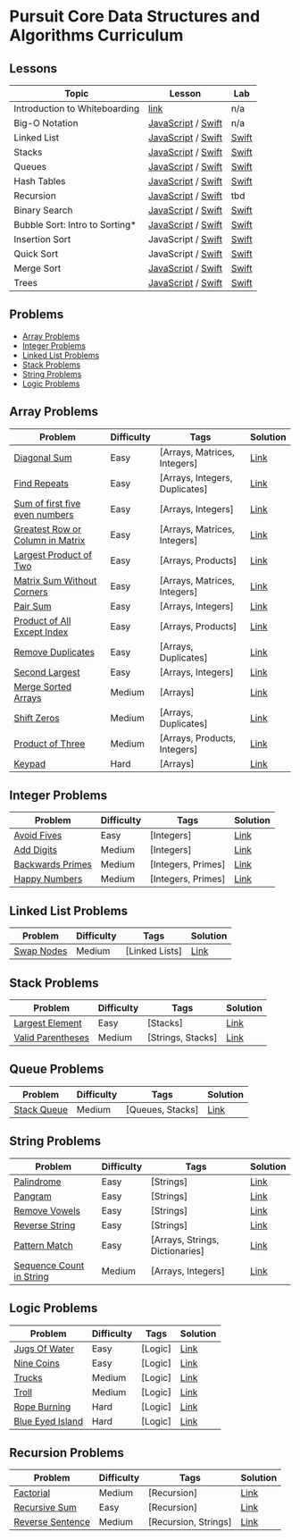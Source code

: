 # Pursuit Core Data Structures and Algorithms Curriculum

## Lessons

| Topic | Lesson | Lab  |
| --- | --- | --- |
| Introduction to Whiteboarding | [link](./lessons/intro_to_whiteboarding) | n/a |
| Big-O Notation | [JavaScript](./lessons/big_o_notation/web) / [Swift](./lessons/big_o_notation/ios) | n/a |
| Linked List | [JavaScript](./lessons/linked_lists/web) / [Swift](./lessons/linked_lists/ios) | [Swift](https://github.com/joinpursuit/Pursuit-Core-iOS-Linked-List-Exercises) |
| Stacks | [JavaScript](./lessons/Stacks/web) / [Swift](./lessons/Stacks/ios) | [Swift](https://github.com/joinpursuit/Pursuit-Core-iOS-Stacks-Lab) |
| Queues | [JavaScript](./lessons/Queues/web) / [Swift](./lessons/Queues/ios) | [Swift](https://github.com/joinpursuit/Pursuit-Core-iOS-Queue-Lab) |
| Hash Tables | [JavaScript](./lessons/hash_tables/web) / [Swift](./lessons/hash_tables/ios) | [Swift](https://github.com/joinpursuit/Pursuit-Core-iOS-Hashmap-Lab/tree/master) |
| Recursion | [JavaScript](./lessons/Recursion/web) / [Swift](./lessons/Recursion/ios) | tbd |
| Binary Search | [JavaScript](./lessons/binary_search/web) / [Swift](./lessons/binary_search/ios) | [Swift](https://github.com/joinpursuit/Pursuit-Core-iOS-Binary-Search-Lab/tree/master) |
| Bubble Sort: Intro to Sorting* | [JavaScript](./lessons/bubble_sort/web) / [Swift](./lessons/bubble_sort/ios) | [Swift](https://github.com/joinpursuit/Pursuit-Core-iOS-Bubble-Sort-Lab) |
| Insertion Sort | JavaScript / [Swift](./lessons/insertion_sort/ios) | [Swift](https://github.com/joinpursuit/Pursuit-Core-iOS-Insertion-Sort-Lab/tree/master) |
| Quick Sort | JavaScript / [Swift](./lessons/quicksort/ios) | [Swift](https://github.com/joinpursuit/Pursuit-Core-iOS-Quicksort-Lab) |
| Merge Sort | [JavaScript](./lessons/merge_sort/web) / [Swift](./lessons/merge_sort/ios/README.md) | [Swift](https://github.com/joinpursuit/Pursuit-Core-Merge-Sort-Lab/blob/master/README.md) |
| Trees | [JavaScript](./lessons/Trees/web) / [Swift](./lessons/Trees/ios/) | [Swift](https://github.com/joinpursuit/Pursuit-Core-iOS-Trees-Lab/blob/master/README.md) |


## Problems

- [Array Problems](#array-problems)
- [Integer Problems](#integer-problems)
- [Linked List Problems](#linked-list-problems)
- [Stack Problems](#stack-problems)
- [String Problems](#string-problems)
- [Logic Problems](#logic-problems)

## Array Problems

| Problem                                                                                                            | Difficulty | Tags                           | Solution                                                                                            |
| ------------------------------------------------------------------------------------------------------------------ | ---------- | ------------------------------ | --------------------------------------------------------------------------------------------------- |
| [Diagonal Sum](./problems/ArrayProblems/DiagonalSum.md)                             | Easy       | [Arrays, Matrices, Integers]   | [Link](./solutions/ArraySolutions/DiagonalSumSolution.md)             |
| [Find Repeats](./problems/ArrayProblems/FindRepeats.md)                             | Easy       | [Arrays, Integers, Duplicates] | [Link](./solutions/ArraySolutions/FindRepeatsSolution.md)             |
| [Sum of first five even numbers](./problems/ArrayProblems/FirstFiveSum.md)          | Easy       | [Arrays, Integers]             | [Link](./solutions/ArraySolutions/FirstFiveSumSolution.md)            |
| [Greatest Row or Column in Matrix](./problems/ArrayProblems/GreatestRowOrColumn.md) | Easy       | [Arrays, Matrices, Integers]   | [Link](./solutions/ArraySolutions/GreatestRoworColumnSolution.md)     |
| [Largest Product of Two](./problems/ArrayProblems/LargestProductOfTwo.md)           | Easy       | [Arrays, Products]             | [Link](./solutions/ArraySolutions/LargestProductofTwoSolution.md)     |
| [Matrix Sum Without Corners](./problems/ArrayProblems/MatrixSum.md)                 | Easy       | [Arrays, Matrices, Integers]   | [Link](./solutions/ArraySolutions/MatrixSumSolution.md)               |
| [Pair Sum](./problems/ArrayProblems/PairSum.md)                                     | Easy       | [Arrays, Integers]             | [Link](./solutions/ArraySolutions/PairSumSolution.md)                 |
| [Product of All Except Index](./problems/ArrayProblems/ProductOfAllExeptIndex.md)   | Easy       | [Arrays, Products]             | [Link](./solutions/ArraySolutions/ProductOfAllExceptIndexSolution.md) |
| [Remove Duplicates](./problems/ArrayProblems/RemoveDuplicates.md)                   | Easy       | [Arrays, Duplicates]           | [Link](./solutions/ArraySolutions/RemoveDuplicatesSolution.md)        |
| [Second Largest](./problems/ArrayProblems/SecondLargest.md)                         | Easy       | [Arrays, Integers]             | [Link](./solutions/ArraySolutions/SecondLargestSolution.md)           |
| [Merge Sorted Arrays](./problems/ArrayProblems/MergeSortedLists.md)                 | Medium     | [Arrays]                       | [Link](./solutions/ArraySolutions/MergeSortedArraysSolution.md)       |
| [Shift Zeros](./problems/ArrayProblems/ShiftZeros.md)                               | Medium     | [Arrays, Duplicates]           | [Link](./solutions/ArraySolutions/ShiftZerosSolution.md)              |
| [Product of Three](./problems/ArrayProblems/ProductOfThree.md)                      | Medium     | [Arrays, Products, Integers]   | [Link](./solutions/ArraySolutions/ProductofThreeSolution.md)          |
| [Keypad](./problems/ArrayProblems/Keypad.md)                                        | Hard       | [Arrays]                       | [Link](./solutions/ArraySolutions/Keypad.md)                          |

## Integer Problems

| Problem                                                                                          | Difficulty | Tags               | Solution                                                                                      |
| ------------------------------------------------------------------------------------------------ | ---------- | ------------------ | --------------------------------------------------------------------------------------------- |
| [Avoid Fives](https://github.com/C4Q/AC-DSA/blob/master/IntegerProblems/AvoidFives.md)           | Easy       | [Integers]         | [Link](https://github.com/C4Q/AC-DSA/blob/master/IntegerSolutions/AvoidFivesSolution.md)      |
| [Add Digits](https://github.com/C4Q/AC-DSA/blob/master/IntegerProblems/AddDigits.md)             | Medium     | [Integers]         | [Link](https://github.com/C4Q/AC-DSA/blob/master/IntegerSolutions/AddDigitsSolutions.md)      |
| [Backwards Primes](https://github.com/C4Q/AC-DSA/blob/master/IntegerProblems/BackwardsPrimes.md) | Medium     | [Integers, Primes] | [Link](https://github.com/C4Q/AC-DSA/blob/master/IntegerSolutions/BackwardsPrimesSolution.md) |
| [Happy Numbers](https://github.com/C4Q/AC-DSA/blob/master/IntegerProblems/HappyNumbers.md)       | Medium     | [Integers, Primes] | [Link](https://github.com/C4Q/AC-DSA/blob/master/IntegerSolutions/HappyNumbersSolution.md)    |

## Linked List Problems

| Problem                                                                                 | Difficulty | Tags           | Solution                                                                                   |
| --------------------------------------------------------------------------------------- | ---------- | -------------- | ------------------------------------------------------------------------------------------ |
| [Swap Nodes](https://github.com/C4Q/AC-DSA/blob/master/LinkedListProblems/SwapNodes.md) | Medium     | [Linked Lists] | [Link](https://github.com/C4Q/AC-DSA/blob/master/LinkedListSolutions/SwapNodesSolution.md) |

## Stack Problems

| Problem                                                                                             | Difficulty | Tags              | Solution                                                                                         |
| --------------------------------------------------------------------------------------------------- | ---------- | ----------------- | ------------------------------------------------------------------------------------------------ |
| [Largest Element](https://github.com/C4Q/AC-DSA/blob/master/StackProblems/LargestElementInStack.md) | Easy       | [Stacks]          | [Link](https://github.com/C4Q/AC-DSA/blob/master/StackSolutions/Largest%20Element%20Solution.md) |
| [Valid Parentheses](https://github.com/C4Q/AC-DSA/blob/master/StackProblems/ValidParentheses.md)    | Medium     | [Strings, Stacks] | [Link](https://github.com/C4Q/AC-DSA/blob/master/StackSolutions/BalancedParensSolution.md)       |

## Queue Problems

| Problem                                                                              | Difficulty | Tags             | Solution                                                                       |
| ------------------------------------------------------------------------------------ | ---------- | ---------------- | ------------------------------------------------------------------------------ |
| [Stack Queue](https://github.com/C4Q/AC-DSA/blob/master/QueueProblems/StackQueue.md) | Medium     | [Queues, Stacks] | [Link](https://github.com/C4Q/AC-DSA/blob/master/QueueSolutions/StackQueue.md) |

## String Problems

| Problem                                                                                                       | Difficulty | Tags                            | Solution                                                                                           |
| ------------------------------------------------------------------------------------------------------------- | ---------- | ------------------------------- | -------------------------------------------------------------------------------------------------- |
| [Palindrome](https://github.com/C4Q/AC-DSA/blob/master/StringProblems/Palindrome.md)                          | Easy       | [Strings]                       | [Link](https://github.com/C4Q/AC-DSA/blob/master/StringSolutions/PalindromeSolution.md)            |
| [Pangram](https://github.com/C4Q/AC-DSA/blob/master/StringProblems/Pangram.md)                                | Easy       | [Strings]                       | [Link](https://github.com/C4Q/AC-DSA/blob/master/StringSolutions/PangramSolution.md)               |
| [Remove Vowels](https://github.com/C4Q/AC-DSA/blob/master/StringProblems/RemoveVowels.md)                     | Easy       | [Strings]                       | [Link](https://github.com/C4Q/AC-DSA/blob/master/StringSolutions/RemoveVowelsSolution.md)          |
| [Reverse String](https://github.com/C4Q/AC-DSA/blob/master/StringProblems/ReverseString.md)                   | Easy       | [Strings]                       | [Link](https://github.com/C4Q/AC-DSA/blob/master/StringSolutions/ReverseStringSolution.md)         |
| [Pattern Match](https://github.com/C4Q/AC-DSA/blob/master/StringProblems/PatternMatch.md)                     | Easy       | [Arrays, Strings, Dictionaries] | [Link](https://github.com/C4Q/AC-DSA/blob/master/StringSolutions/PatternMatchSolution.md)          |
| [Sequence Count in String](https://github.com/C4Q/AC-DSA/blob/master/StringProblems/SequenceCountInString.md) | Medium     | [Arrays, Integers]              | [Link](https://github.com/C4Q/AC-DSA/blob/master/StringSolutions/SequenceCountInStringSolution.md) |

## Logic Problems

| Problem                                                                                       | Difficulty | Tags    | Solution                                                                                   |
| --------------------------------------------------------------------------------------------- | ---------- | ------- | ------------------------------------------------------------------------------------------ |
| [Jugs Of Water](https://github.com/C4Q/AC-DSA/blob/master/LogicProblems/jugsOfWater.md)       | Easy       | [Logic] | [Link](https://github.com/C4Q/AC-DSA/blob/master/LogicSolutions/jugsOfWaterSolution.md)    |
| [Nine Coins](https://github.com/C4Q/AC-DSA/blob/master/LogicProblems/nineCoins.md)            | Easy       | [Logic] | [Link](https://github.com/C4Q/AC-DSA/blob/master/LogicSolutions/nineCoinsSolution.md)      |
| [Trucks](https://github.com/C4Q/AC-DSA/blob/master/LogicProblems/trucks.md)                   | Medium     | [Logic] | [Link](https://github.com/C4Q/AC-DSA/blob/master/LogicSolutions/trucksSolution.md)         |
| [Troll](https://github.com/C4Q/AC-DSA/blob/master/LogicProblems/troll.md)                     | Medium     | [Logic] | [Link](https://github.com/C4Q/AC-DSA/blob/master/LogicSolutions/trollSolution.md)          |
| [Rope Burning](https://github.com/C4Q/AC-DSA/blob/master/LogicProblems/ropeBurning.md)        | Hard       | [Logic] | [Link](https://github.com/C4Q/AC-DSA/blob/master/LogicSolutions/ropeBurningSolution.md)    |
| [Blue Eyed Island](https://github.com/C4Q/AC-DSA/blob/master/LogicProblems/blueEyedIsland.md) | Hard       | [Logic] | [Link](https://github.com/C4Q/AC-DSA/blob/master/LogicSolutions/blueEyedIslandSolution.md) |

## Recursion Problems

| Problem                                                                                            | Difficulty | Tags                 | Solution                                                                                |
| -------------------------------------------------------------------------------------------------- | ---------- | -------------------- | --------------------------------------------------------------------------------------- |
| [Factorial](https://github.com/C4Q/AC-DSA/blob/master/RecursionProblems/Factorial.md)              | Medium     | [Recursion]          | [Link](https://github.com/C4Q/AC-DSA/blob/master/RecursionSolutions/Factorial.md)       |
| [Recursive Sum](https://github.com/C4Q/AC-DSA/blob/master/RecursionProblems/RecursiveSum.md)       | Easy       | [Recursion]          | [Link](https://github.com/C4Q/AC-DSA/blob/master/RecursionSolutions/RecursiveSum.md)    |
| [Reverse Sentence](https://github.com/C4Q/AC-DSA/blob/master/RecursionProblems/ReverseSentence.md) | Medium     | [Recursion, Strings] | [Link](https://github.com/C4Q/AC-DSA/blob/master/RecursionSolutions/ReverseSentence.md) |
